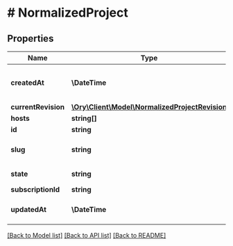 # # NormalizedProject

## Properties

Name | Type | Description | Notes
------------ | ------------- | ------------- | -------------
**createdAt** | **\DateTime** | The Project&#39;s Creation Date | [readonly]
**currentRevision** | [**\Ory\Client\Model\NormalizedProjectRevision**](NormalizedProjectRevision.md) |  |
**hosts** | **string[]** |  |
**id** | **string** |  |
**slug** | **string** | The project&#39;s slug | [readonly]
**state** | **string** | The state of the project. | [readonly]
**subscriptionId** | **string** |  | [optional]
**updatedAt** | **\DateTime** | Last Time Project was Updated | [readonly]

[[Back to Model list]](../../README.md#models) [[Back to API list]](../../README.md#endpoints) [[Back to README]](../../README.md)
